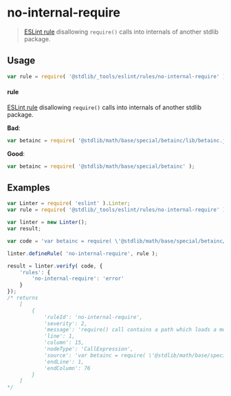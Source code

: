 <!--

@license Apache-2.0

Copyright (c) 2018 The Stdlib Authors.

Licensed under the Apache License, Version 2.0 (the "License");
you may not use this file except in compliance with the License.
You may obtain a copy of the License at

   http://www.apache.org/licenses/LICENSE-2.0

Unless required by applicable law or agreed to in writing, software
distributed under the License is distributed on an "AS IS" BASIS,
WITHOUT WARRANTIES OR CONDITIONS OF ANY KIND, either express or implied.
See the License for the specific language governing permissions and
limitations under the License.

-->

# no-internal-require

> [ESLint rule][eslint-rules] disallowing `require()` calls into internals of another stdlib package.

<section class="intro">

</section>

<!-- /.intro -->

<section class="usage">

## Usage

```javascript
var rule = require( '@stdlib/_tools/eslint/rules/no-internal-require' );
```

#### rule

[ESLint rule][eslint-rules] disallowing `require()` calls into internals of another stdlib package.

**Bad**:

<!-- eslint-disable stdlib/no-internal-require -->

```javascript
var betainc = require( '@stdlib/math/base/special/betainc/lib/betainc.js' );
```

**Good**:

```javascript
var betainc = require( '@stdlib/math/base/special/betainc' );
```

</section>

<!-- /.usage -->

<section class="examples">

## Examples

<!-- eslint no-undef: "error" -->

```javascript
var Linter = require( 'eslint' ).Linter;
var rule = require( '@stdlib/_tools/eslint/rules/no-internal-require' );

var linter = new Linter();
var result;

var code = 'var betainc = require( \'@stdlib/math/base/special/betainc/lib/betainc.js\' )';

linter.defineRule( 'no-internal-require', rule );

result = linter.verify( code, {
    'rules': {
        'no-internal-require': 'error'
    }
});
/* returns
    [
        {
            'ruleId': 'no-internal-require',
            'severity': 2,
            'message': 'require() call contains a path which loads a module internal to a stdlib package, and, thus, should be considered private',
            'line': 1,
            'column': 15,
            'nodeType': 'CallExpression',
            'source': 'var betainc = require( \'@stdlib/math/base/special/betainc/lib/betainc.js\' )',
            'endLine': 1,
            'endColumn': 76
        }
    ]
*/
```

</section>

<!-- /.examples -->

<section class="links">

[eslint-rules]: https://eslint.org/docs/developer-guide/working-with-rules

</section>

<!-- /.links -->
